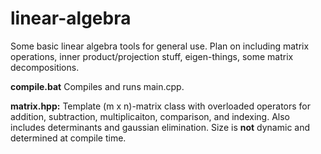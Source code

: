 # linear-algebra

Some basic linear algebra tools for general use.  Plan on including matrix operations, inner product/projection stuff, eigen-things, 
some matrix decompositions.  

**compile.bat** Compiles and runs main.cpp.

**matrix.hpp:** Template (m x n)-matrix class with overloaded operators for addition, subtraction, multiplicaiton, comparison, and indexing. Also includes determinants and gaussian elimination.  Size is **not** dynamic and determined at compile time.
